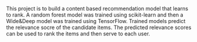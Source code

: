 
This project is to build a content based recommendation model that learns to rank. A random forest model was trained using scikit-learn and then a Wide&Deep model was trained using TensorFlow. Trained models predict the relevance socre of the candidate items. The predicted relevance scores can be used to rank the items and then serve to each user.
